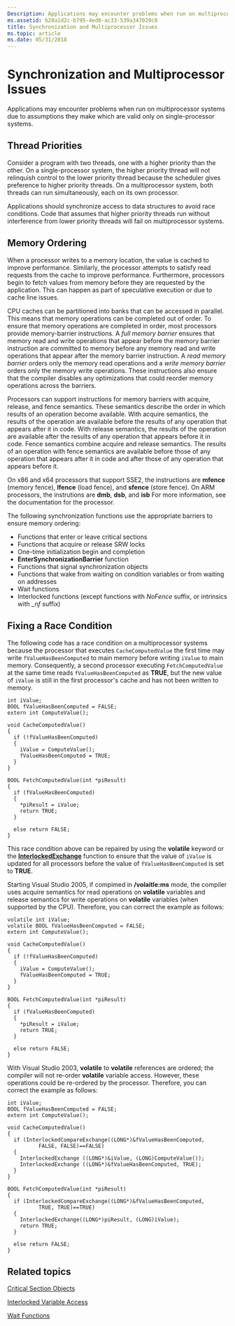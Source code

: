 ```yaml
---
Description: Applications may encounter problems when run on multiprocessor systems due to assumptions they make which are valid only on single-processor systems.
ms.assetid: b20a1d2c-b795-4ed8-ac33-539a347020c8
title: Synchronization and Multiprocessor Issues
ms.topic: article
ms.date: 05/31/2018
---
```


# Synchronization and Multiprocessor Issues

Applications may encounter problems when run on multiprocessor systems due to assumptions they make which are valid only on single-processor systems.

## Thread Priorities

Consider a program with two threads, one with a higher priority than the other. On a single-processor system, the higher priority thread will not relinquish control to the lower priority thread because the scheduler gives preference to higher priority threads. On a multiprocessor system, both threads can run simultaneously, each on its own processor.

Applications should synchronize access to data structures to avoid race conditions. Code that assumes that higher priority threads run without interference from lower priority threads will fail on multiprocessor systems.

## Memory Ordering

When a processor writes to a memory location, the value is cached to improve performance. Similarly, the processor attempts to satisfy read requests from the cache to improve performance. Furthermore, processors begin to fetch values from memory before they are requested by the application. This can happen as part of speculative execution or due to cache line issues.

CPU caches can be partitioned into banks that can be accessed in parallel. This means that memory operations can be completed out of order. To ensure that memory operations are completed in order, most processors provide memory-barrier instructions. A *full memory barrier* ensures that memory read and write operations that appear before the memory barrier instruction are committed to memory before any memory read and write operations that appear after the memory barrier instruction. A *read memory barrier* orders only the memory read operations and a *write memory barrier* orders only the memory write operations. These instructions also ensure that the compiler disables any optimizations that could reorder memory operations across the barriers.

Processors can support instructions for memory barriers with acquire, release, and fence semantics. These semantics describe the order in which results of an operation become available. With acquire semantics, the results of the operation are available before the results of any operation that appears after it in code. With release semantics, the results of the operation are available after the results of any operation that appears before it in code. Fence semantics combine acquire and release semantics. The results of an operation with fence semantics are available before those of any operation that appears after it in code and after those of any operation that appears before it.

On x86 and x64 processors that support SSE2, the instructions are **mfence** (memory fence), **lfence** (load fence), and **sfence** (store fence). On ARM processors, the instrutions are **dmb**, **dsb**, and **isb** For more information, see the documentation for the processor.

The following synchronization functions use the appropriate barriers to ensure memory ordering:

-   Functions that enter or leave critical sections
-   Functions that acquire or release SRW locks
-   One-time initialization begin and completion
-   **EnterSynchronizationBarrier** function
-   Functions that signal synchronization objects
-   Functions that wake from waiting on condition variables or from waiting on addresses
-   Wait functions
-   Interlocked functions (except functions with _NoFence_ suffix, or intrinsics with _\_nf_ suffix)

## Fixing a Race Condition

The following code has a race condition on a multiprocessor systems because the processor that executes `CacheComputedValue` the first time may write `fValueHasBeenComputed` to main memory before writing `iValue` to main memory. Consequently, a second processor executing `FetchComputedValue` at the same time reads `fValueHasBeenComputed` as **TRUE**, but the new value of `iValue` is still in the first processor's cache and has not been written to memory.

``` syntax
int iValue;
BOOL fValueHasBeenComputed = FALSE;
extern int ComputeValue();

void CacheComputedValue()
{
  if (!fValueHasBeenComputed) 
  {
    iValue = ComputeValue();
    fValueHasBeenComputed = TRUE;
  }
}
 
BOOL FetchComputedValue(int *piResult)
{
  if (fValueHasBeenComputed) 
  {
    *piResult = iValue;
    return TRUE;
  } 

  else return FALSE;
}
```

This race condition above can be repaired by using the **volatile** keyword or the [**InterlockedExchange**](/windows/desktop/api/WinBase/nf-winbase-interlockedexchange) function to ensure that the value of `iValue` is updated for all processors before the value of `fValueHasBeenComputed` is set to **TRUE**.

Starting Visual Studio 2005, if compimed in **/volaitle:ms** mode, the compiler uses acquire semantics for read operations on **volatile** variables and release semantics for write operations on **volatile** variables (when supported by the CPU). Therefore, you can correct the example as follows:

``` syntax
volatile int iValue;
volatile BOOL fValueHasBeenComputed = FALSE;
extern int ComputeValue();

void CacheComputedValue()
{
  if (!fValueHasBeenComputed) 
  {
    iValue = ComputeValue();
    fValueHasBeenComputed = TRUE;
  }
}
 
BOOL FetchComputedValue(int *piResult)
{
  if (fValueHasBeenComputed) 
  {
    *piResult = iValue;
    return TRUE;
  } 

  else return FALSE;
}
```

With Visual Studio 2003, **volatile** to **volatile** references are ordered; the compiler will not re-order **volatile** variable access. However, these operations could be re-ordered by the processor. Therefore, you can correct the example as follows:

``` syntax
int iValue;
BOOL fValueHasBeenComputed = FALSE;
extern int ComputeValue();

void CacheComputedValue()
{
  if (InterlockedCompareExchange((LONG*)&fValueHasBeenComputed, 
          FALSE, FALSE)==FALSE) 
  {
    InterlockedExchange ((LONG*)&iValue, (LONG)ComputeValue());
    InterlockedExchange ((LONG*)&fValueHasBeenComputed, TRUE);
  }
}
 
BOOL FetchComputedValue(int *piResult)
{
  if (InterlockedCompareExchange((LONG*)&fValueHasBeenComputed, 
          TRUE, TRUE)==TRUE) 
  {
    InterlockedExchange((LONG*)piResult, (LONG)iValue);
    return TRUE;
  } 

  else return FALSE;
}
```

## Related topics

<dl> <dt>

[Critical Section Objects](critical-section-objects.md)
</dt> <dt>

[Interlocked Variable Access](interlocked-variable-access.md)
</dt> <dt>

[Wait Functions](wait-functions.md)
</dt> </dl>

 

 



